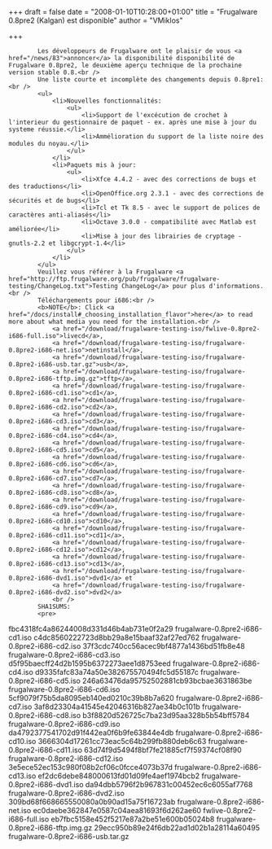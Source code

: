 
+++
draft = false
date = "2008-01-10T10:28:00+01:00"
title = "Frugalware 0.8pre2 (Kalgan) est disponible"
author = "VMiklos"

+++

            Les développeurs de Frugalware ont le plaisir de vous <a href="/news/83">annoncer</a> la disponibilité disponibilité de Frugalware 0.8pre2, le deuxième aperçu technique de la prochaine version stable 0.8.<br />
            Une liste courte et incomplète des changements depuis 0.8pre1:<br />
            <ul>
                <li>Nouvelles fonctionnalités:
                    <ul>
                        <li>Support de l'excécution de crochet à l'interieur du gestionnaire de paquet - ex. après une mise à jour du systeme réussie.</li>
                        <li>Ammélioration du support de la liste noire des modules du noyau.</li>
                    </ul>
                </li>
                <li>Paquets mis à jour:
                    <ul>
                        <li>Xfce 4.4.2 - avec des corrections de bugs et des traductions</li>
                        <li>OpenOffice.org 2.3.1 - avec des corrections de sécurités et de bugs</li>
                        <li>Tcl et Tk 8.5 - avec le support de polices de caractères anti-aliasés</li>
                        <li>Octave 3.0.0 - compatibilité avec Matlab est améliorée</li>
                        <li>Mise à jour des librairies de cryptage - gnutls-2.2 et libgcrypt-1.4</li>
                    </ul>
                </li>
            </ul>
            Veuillez vous référer à la Frugalware <a href="http://ftp.frugalware.org/pub/frugalware/frugalware-testing/ChangeLog.txt">Testing ChangeLog</a> pour plus d'informations.<br />
            Téléchargements pour i686:<br />
            <b>NOTE</b>: Click <a href="/docs/install#_choosing_installation_flavor">here</a> to read more about what media you need for the installation.<br />
                <a href="/download/frugalware-testing-iso/fwlive-0.8pre2-i686-full.iso">livecd</a>,
                <a href="/download/frugalware-testing-iso/frugalware-0.8pre2-i686-net.iso">netinstall</a>,
                <a href="/download/frugalware-testing-iso/frugalware-0.8pre2-i686-usb.tar.gz">usb</a>,
                <a href="/download/frugalware-testing-iso/frugalware-0.8pre2-i686-tftp.img.gz">tftp</a>,
                <a href="/download/frugalware-testing-iso/frugalware-0.8pre2-i686-cd1.iso">cd1</a>,
                <a href="/download/frugalware-testing-iso/frugalware-0.8pre2-i686-cd2.iso">cd2</a>,
                <a href="/download/frugalware-testing-iso/frugalware-0.8pre2-i686-cd3.iso">cd3</a>,
                <a href="/download/frugalware-testing-iso/frugalware-0.8pre2-i686-cd4.iso">cd4</a>,
                <a href="/download/frugalware-testing-iso/frugalware-0.8pre2-i686-cd5.iso">cd5</a>,
                <a href="/download/frugalware-testing-iso/frugalware-0.8pre2-i686-cd6.iso">cd6</a>,
                <a href="/download/frugalware-testing-iso/frugalware-0.8pre2-i686-cd7.iso">cd7</a>,
                <a href="/download/frugalware-testing-iso/frugalware-0.8pre2-i686-cd8.iso">cd8</a>,
                <a href="/download/frugalware-testing-iso/frugalware-0.8pre2-i686-cd9.iso">cd9</a>,
                <a href="/download/frugalware-testing-iso/frugalware-0.8pre2-i686-cd10.iso">cd10</a>,
                <a href="/download/frugalware-testing-iso/frugalware-0.8pre2-i686-cd11.iso">cd11</a>,
                <a href="/download/frugalware-testing-iso/frugalware-0.8pre2-i686-cd12.iso">cd12</a>,
                <a href="/download/frugalware-testing-iso/frugalware-0.8pre2-i686-cd13.iso">cd13</a>,
                <a href="/download/frugalware-testing-iso/frugalware-0.8pre2-i686-dvd1.iso">dvd1</a> et
                <a href="/download/frugalware-testing-iso/frugalware-0.8pre2-i686-dvd2.iso">dvd2</a>
                <br />
            SHA1SUMS:
            <pre>
fbc4318fc4a86244008d331d46b4ab731e0f2a29  frugalware-0.8pre2-i686-cd1.iso
c4dc8560222723d8bb29a8e15baaf32af27ed762  frugalware-0.8pre2-i686-cd2.iso
37f3cdc740cc56acec9bf4877a1436bd51fb8e48  frugalware-0.8pre2-i686-cd3.iso
d5f95baecff24d2b1595b6372273aee1d8753eed  frugalware-0.8pre2-i686-cd4.iso
d9335fafc83a74a50e382675570494fc5d55187c  frugalware-0.8pre2-i686-cd5.iso
246a63476da95752502881cb93bcbae3631863be  frugalware-0.8pre2-i686-cd6.iso
5cf9079f75b5da8095eb140ed0210c39b8b7a620  frugalware-0.8pre2-i686-cd7.iso
3af8d23304a41545e42046316b827ae34b0c101b  frugalware-0.8pre2-i686-cd8.iso
b3f8820d526725c7ba23d95aa328b5b54bff5784  frugalware-0.8pre2-i686-cd9.iso
da4792377541702d91f442ea0f6b9fe63844e4db  frugalware-0.8pre2-i686-cd10.iso
3666304d17261cc73eac5c64b299fb880deb6c63  frugalware-0.8pre2-i686-cd11.iso
63d74f9d5494f8bf7fe21885cf7f59374cf08f90  frugalware-0.8pre2-i686-cd12.iso
3e5ece52ec153c980f08b2cf06c0fcce4073b37d  frugalware-0.8pre2-i686-cd13.iso
ef2dc6debe848000613fd01d09fe4aef1974bcb2  frugalware-0.8pre2-i686-dvd1.iso
da94dbb5796f2b967831c00452ec6c6055af7768  frugalware-0.8pre2-i686-dvd2.iso
309bd68f668665550080a0b90ad15a75f16723ab  frugalware-0.8pre2-i686-net.iso
ec0daebe362847e0587c04aea81693f6d262ae60  fwlive-0.8pre2-i686-full.iso
eb7fbc5158e452f5217e87a2be51e600b05024b8  frugalware-0.8pre2-i686-tftp.img.gz
29ecc950b89e24f6db22ad1d02b1a28114a60495  frugalware-0.8pre2-i686-usb.tar.gz
            </pre>
            
        